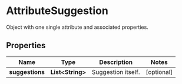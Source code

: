 

# AttributeSuggestion

Object with one single attribute and associated properties.

## Properties

| Name | Type | Description | Notes |
|------------ | ------------- | ------------- | -------------|
|**suggestions** | **List&lt;String&gt;** | Suggestion itself. |  [optional] |



